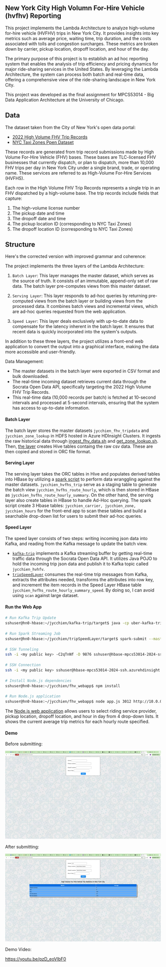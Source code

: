 ## New York City High Volumn For-Hire Vehicle (hvfhv) Reporting


This project implements the Lambda Architecture to analyze high-volume for-hire vehicle (HVFHV) trips in New York City. It provides insights into key metrics such as average price, waiting time, trip duration, and the costs associated with tolls and congestion surcharges. These metrics are broken down by carrier, pickup location, dropoff location, and hour of the day.

The primary purpose of this project is to establish an ad hoc reporting system that enables the analysis of trip efficiency and pricing dynamics for major ride-sharing services in the United States. By leveraging the Lambda Architecture, the system can process both batch and real-time data, offering a comprehensive view of the ride-sharing landscape in New York City.

This project was developed as the final assignment for MPCS53014 - Big Data Application Architecture at the University of Chicago. 


## Data

The dataset taken from the City of New York's open data portal:
- [2022 High Volume FHV Trip Records](https://data.cityofnewyork.us/Transportation/2022-High-Volume-FHV-Trip-Records/g6pj-fsah/about_data)
- [NYC Taxi Zones Ppen Dataset](https://d37ci6vzurychx.cloudfront.net/misc/taxi_zone_lookup.csv)

These records are generated from trip record submissions made by High Volume For-Hire Vehicle (FHV) bases. These bases are TLC-licensed FHV businesses that currently dispatch, or plan to dispatch, more than 10,000 FHV trips per day in New York City under a single brand, trade, or operating name. These services are referred to as High-Volume For-Hire Services (HVFHS).

Each row in the High Volume FHV Trip Records represents a single trip in an FHV dispatched by a high-volume base. The trip records include fields that capture:

1. The high-volume license number
2. The pickup date and time
3. The dropoff date and time
4. The pickup location ID (corresponding to NYC Taxi Zones)
5. The dropoff location ID (corresponding to NYC Taxi Zones)


## Structure

Here's the corrected version with improved grammar and coherence:

The project implements the three layers of the Lambda Architecture:

1. `Batch Layer`: This layer manages the master dataset, which serves as the source of truth. It consists of an immutable, append-only set of raw data. The batch layer pre-computes views from this master dataset.

2. `Serving Layer`: This layer responds to ad-hoc queries by returning pre-computed views from the batch layer or building views from the processed data. It combines batch views and incremental views, which are ad-hoc queries requested from the web application.

3. `Speed Layer`: This layer deals exclusively with up-to-date data to compensate for the latency inherent in the batch layer. It ensures that recent data is quickly incorporated into the system's outputs.

In addition to these three layers, the project utilizes a front-end web application to convert the output into a graphical interface, making the data more accessible and user-friendly.

Data Management:
- The master datasets in the batch layer were exported in CSV format and bulk downloaded.
- The real-time incoming dataset retrieves current data through the Socrata Open Data API, specifically targeting the 2022 High Volume FHV Trip Records.
- This real-time data (10,000 records per batch) is fetched at 10-second intervals and processed at 5-second intervals, ensuring that the system has access to up-to-date information.


#### Batch Layer

The batch layer stores the master datasets `jycchien_fhv_tripdata` and `jycchien_zone_lookup` in HDFS hosted in Azure HDInsight Clusters. 
It ingests the raw historical data through [ingest_fhv_data.sh](batch_layer/ingest_fhv_data.sh) and [get_zone_lookup.sh](batch_layer/get_zone_lookup.sh). Then, [the layer](batch_layer) creates Hive tables containg the raw csv data. These are then copied and stored in ORC file format.

#### Serving Layer

The serving layer takes the ORC tables in Hive and populates derived tables into HBase by utilizing a [spark script](serving_layer/hvfhs_route_hourly.scala) to perform data wranggling against the master datasets. `jycchien_hvfhs_trip` serve as a staging table to generate the batch view `jycchien_hvfhs_route_hourly`, which is then stored in HBase as `jycchien_hvfhs_route_hourly_summary`.
On the other hand, the serving layer also create tables in HBase to handle Ad-Hoc querying. The spark script create 3 Hbase tables: `jycchien_carrier, jycchien_zone, jycchien_hours` for the front-end app to scan these tables and build a searchable drop-down list for users to submit their ad-hoc queries. 

#### Speed Layer

The speed layer consists of two steps: writing incoming json data into Kafka, and reading from the Kafka message to update the batch view.

 - [`kafka-trip`](speed_layer/kafka-trip/src/main/java/org/example) implements a Kafka streaming buffer by getting real-time traffic data through the Socrata Open Data API. It utilizes Java POJO to hold the incoming trip json data and publish it to Kafka topic called `jycchien_hvhfv`.
 - [`tripSpeedLayer`](https://github.com/jycc-267/big-data-hvfhv-uber/tree/main/speed_layer/tripSpeedLayer/src/main/scala) consumes the real-time trip messages from Kafka, extracts the attributes needed, transforms the attributes into row key, and increment the item records in the Speed Layer HBase table `jycchien_hvfhs_route_hourly_summary_speed`. By doing so, I can avoid using `scan` against large dataset.


#### Run the Web App

```bash
# Run Kafka Trip Update
sshuser@hn0-hbase:~/jycchien/kafka-trip/target$ java -cp uber-kafka-trip-1.0-SNAPSHOT.jar org.example.TripUpdate $KAFKABROKERS

# Run Spark Streaming Job
sshuser@hn0-hbase:~/jycchien/tripSpeedLayer/target$ spark-submit --master local[2] --driver-java-options "-Dlog4j.configuration=file:///home/hadoop/ss.log4j.properties" --class StreamTrips uber-tripSpeedLayer-1.0-SNAPSHOT.jar $KAFKABROKERS

# SSH Tunneling
ssh -i <my public key> -C2qTnNf -D 9876 sshuser@hbase-mpcs53014-2024-ssh.azurehdinsight.net

# SSH Connection
ssh -i <my public key> sshuser@hbase-mpcs53014-2024-ssh.azurehdinsight.net

# Install Node.js dependencies
sshuser@hn0-hbase:~/jycchien/fhv_webapp$ npm install

# Run Node.js application
sshuser@hn0-hbase:~/jycchien/fhv_webapp$ node app.js 3012 http://10.0.0.26:8090 $KAFKABROKERS
```
The [Node.js web application](webapp) allows users to select riding service provider, pickup location, dropoff location, and hour in day from 4 drop-down lists. It shows the current average trip metrics for each hourly route specified.


#### Demo

Before submitting:

![Before submit](.images/before-submit.jpg)

After submitting:

![After submit](.images/after-submit.jpg)

Demo Video: 

https://youtu.be/pzD_eoVlbF0

